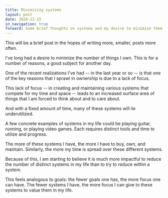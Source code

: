 ```yaml
---
title: Minimizing systems
layout: post
date: 2020-12-22
in_navigation: true
forward: Some brief thoughts on systems and my desire to minimize them
---
```


This will be a brief post in the hopes of writing more, smaller, posts more often.

I've long had a desire to minimize the number of things I own. This is for a number of reasons, a good subject for another day.

One of the recent realizations I've had -- in the last year or so -- is that one of the key reasons that I sprawl in ownership is due to a lack of focus.

This lack of focus -- in creating and maintaining various systems that compete for my time and space -- leads to an increased surface area of things that I am forced to think about and to care about.

And with a fixed amount of time, many of these systems will lie underutilized.

A few concrete examples of systems in my life could be playing guitar, running, or playing video games. Each requires distinct tools and time to utilize and progress.

The more of these systems I have, the more I have to buy, own, and maintain. Similarly, the more my time is spread over these different systems.

Because of this, I am starting to believe it is much more impactful to reduce the number of distinct systems in my life than to try to reduce within a system.

This feels analogous to goals: the fewer goals one has, the more focus one can have. The fewer systems I have, the more focus I can give to these systems to value them in my life.